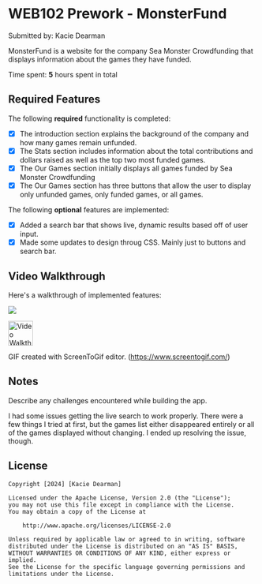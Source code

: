# WEB102 Prework - MonsterFund

Submitted by: Kacie Dearman

MonsterFund is a website for the company Sea Monster Crowdfunding that displays information about the games they have funded.

Time spent: **5** hours spent in total

## Required Features

The following **required** functionality is completed:

* [x] The introduction section explains the background of the company and how many games remain unfunded.
* [x] The Stats section includes information about the total contributions and dollars raised as well as the top two most funded games.
* [x] The Our Games section initially displays all games funded by Sea Monster Crowdfunding
* [x] The Our Games section has three buttons that allow the user to display only unfunded games, only funded games, or all games.

The following **optional** features are implemented:

* [x] Added a search bar that shows live, dynamic results based off of user input. 
* [x] Made some updates to design throug CSS. Mainly just to buttons and search bar.

## Video Walkthrough

Here's a walkthrough of implemented features:

![](https://i.imgur.com/3zkKImm.gif)

<img src='![https://i.imgur.com/3zkKImm.gif](https://i.imgur.com/KioUjR3.gif)' title='Video Walkthrough' width='50px' alt='Video Walkthrough' />

<!-- Replace this with whatever GIF tool you used! -->
GIF created with ScreenToGif editor. (https://www.screentogif.com/)
<!-- Recommended tools:
[Kap](https://getkap.co/) for macOS
[ScreenToGif](https://www.screentogif.com/) for Windows
[peek](https://github.com/phw/peek) for Linux. -->

## Notes

Describe any challenges encountered while building the app.

I had some issues getting the live search to work properly. There were a few things I tried at first, but the games list either disappeared entirely or all of the games displayed without changing. I ended up resolving the issue, though. 

## License

    Copyright [2024] [Kacie Dearman]

    Licensed under the Apache License, Version 2.0 (the "License");
    you may not use this file except in compliance with the License.
    You may obtain a copy of the License at

        http://www.apache.org/licenses/LICENSE-2.0

    Unless required by applicable law or agreed to in writing, software
    distributed under the License is distributed on an "AS IS" BASIS,
    WITHOUT WARRANTIES OR CONDITIONS OF ANY KIND, either express or implied.
    See the License for the specific language governing permissions and
    limitations under the License.
